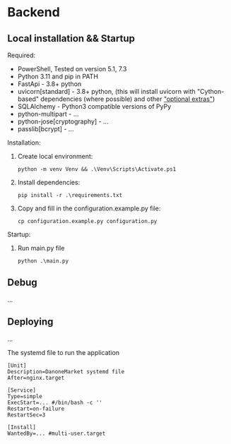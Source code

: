# Backend

Local installation && Startup
-----------------------------

Required:

* PowerShell, Tested on version 5.1, 7.3
* Python 3.11 and pip in PATH
* FastApi - 3.8+ python
* uvicorn[standard] - 3.8+ python, (this will install uvicorn with "Cython-based" dependencies (where possible) and other ["optional extras"](https://www.uvicorn.org/#:~:text=This%20will%20install%20uvicorn%20with%20%22Cython%2Dbased%22%20dependencies%20(where%20possible)%20and%20other%20%22optional%20extras%22))
* SQLAlchemy - Python3 compatible versions of PyPy
* python-multipart - ...
* python-jose[cryptography] - ...
* passlib[bcrypt] - ...

Installation:

1. Create local environment:
    ```shell
    python -m venv Venv && .\Venv\Scripts\Activate.ps1
    ```
2. Install dependencies:
    ```shell
    pip install -r .\requirements.txt
    ```
3. Copy and fill in the configuration.example.py file:
    ```shell
    cp configuration.example.py configuration.py
    ```

Startup:

1. Run main.py file
    ```shell
    python .\main.py
    ```


Debug
-----

...

Deploying
---------

...

The systemd file to run the application

```shell
[Unit]
Description=DanoneMarket systemd file
After=nginx.target

[Service]
Type=simple
ExecStart=... #/bin/bash -c ''
Restart=on-failure
RestartSec=3

[Install]
WantedBy=... #multi-user.target
```

